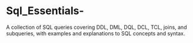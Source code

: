 # Sql_Essentials-
A collection of SQL queries covering DDL, DML, DQL, DCL, TCL, joins, and subqueries, with examples and explanations to SQL concepts and syntax.
